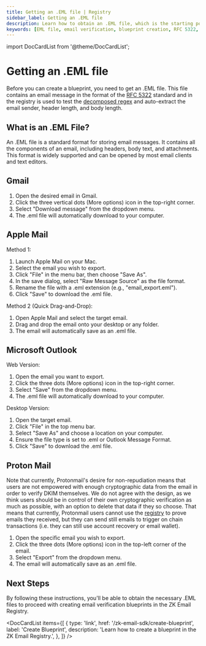 ```yaml
---
title: Getting an .EML file | Registry
sidebar_label: Getting an .EML file
description: Learn how to obtain an .EML file, which is the starting point for creating email verification blueprints in the ZK Email Registry. This guide covers what an .EML file is, why it's needed, and how to export one from popular email clients.
keywords: [EML file, email verification, blueprint creation, RFC 5322, email export, Apple Mail, Microsoft Outlook, Gmail, Mozilla Thunderbird]
---
```


import DocCardList from '@theme/DocCardList';

# Getting an .EML file

Before you can create a blueprint, you need to get an .EML file. This file contains an email message in the format of the [RFC 5322](https://www.rfc-editor.org/rfc/rfc5322.html) standard and in the registry is used to test the [decomposed regex](/zk-email-sdk/regex#decomposed-regex) and auto-extract the email sender, header length, and body length.

## What is an .EML File?
An .EML file is a standard format for storing email messages. It contains all the components of an email, including headers, body text, and attachments. This format is widely supported and can be opened by most email clients and text editors.

## Gmail

1. Open the desired email in Gmail.
2. Click the three vertical dots (More options) icon in the top-right corner.
3. Select "Download message" from the dropdown menu.
4. The .eml file will automatically download to your computer.


## Apple Mail
Method 1:
1. Launch Apple Mail on your Mac.
2. Select the email you wish to export.
3. Click "File" in the menu bar, then choose "Save As".
4. In the save dialog, select "Raw Message Source" as the file format.
5. Rename the file with a .eml extension (e.g., "email_export.eml").
6. Click "Save" to download the .eml file.

Method 2 (Quick Drag-and-Drop):
1. Open Apple Mail and select the target email.
2. Drag and drop the email onto your desktop or any folder.
3. The email will automatically save as an .eml file.

## Microsoft Outlook

Web Version:
1. Open the email you want to export.
2. Click the three dots (More options) icon in the top-right corner.
3. Select "Save" from the dropdown menu.
4. The .eml file will automatically download to your computer.

Desktop Version:
1. Open the target email.
2. Click "File" in the top menu bar.
3. Select "Save As" and choose a location on your computer.
4. Ensure the file type is set to .eml or Outlook Message Format.
5. Click "Save" to download the .eml file.

## Proton Mail

Note that currently, Protonmail's desire for non-repudiation means that users are not empowered with enough cryptographic data from the email in order to verify DKIM themselves. We do not agree with the design, as we think users should be in control of their own cryptographic verification as much as possible, with an option to delete that data if they so choose. That means that currently, Protonmail users cannot use the [registry](/zk-email-sdk/registry) to prove emails they received, but they can send still emails to trigger on chain transactions (i.e. they can still use account recovery or email wallet).

1. Open the specific email you wish to export.
2. Click the three dots (More options) icon in the top-left corner of the email.
3. Select "Export" from the dropdown menu.
4. The email will automatically save as an .eml file.

## Next Steps

By following these instructions, you'll be able to obtain the necessary .EML files to proceed with creating email verification blueprints in the ZK Email Registry.

<DocCardList 
  items={[
    {
      type: 'link',
      href: '/zk-email-sdk/create-blueprint',
      label: 'Create Blueprint',
      description: 'Learn how to create a blueprint in the ZK Email Registry.',
    },
  ]}
/>
